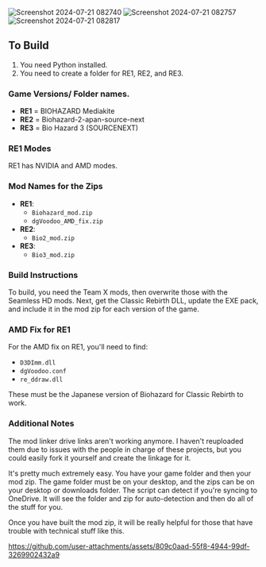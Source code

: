 
![Screenshot 2024-07-21 082740](https://github.com/user-attachments/assets/a073d4b4-d197-4389-9cf2-dc9ef71a5fb1)
![Screenshot 2024-07-21 082757](https://github.com/user-attachments/assets/23d0717b-8bf2-4a5c-ac4f-11b7899243ab)
![Screenshot 2024-07-21 082817](https://github.com/user-attachments/assets/4fbe111b-d8f7-45b9-b031-83b4eb06e482)



## To Build

1. You need Python installed.
2. You need to create a folder for RE1, RE2, and RE3.

### Game Versions/ Folder names.

- **RE1** = BIOHAZARD Mediakite
- **RE2** = Biohazard-2-apan-source-next
- **RE3** = Bio Hazard 3 (SOURCENEXT)

### RE1 Modes

RE1 has NVIDIA and AMD modes.

### Mod Names for the Zips

- **RE1**:
  - `Biohazard_mod.zip`
  - `dgVoodoo_AMD_fix.zip`
- **RE2**:
  - `Bio2_mod.zip`
- **RE3**:
  - `Bio3_mod.zip`

### Build Instructions

To build, you need the Team X mods, then overwrite those with the Seamless HD mods. Next, get the Classic Rebirth DLL, update the EXE pack, and include it in the mod zip for each version of the game.

### AMD Fix for RE1

For the AMD fix on RE1, you'll need to find:

- `D3DImm.dll`
- `dgVoodoo.conf`
- `re_ddraw.dll`

These must be the Japanese version of Biohazard for Classic Rebirth to work.

### Additional Notes

The mod linker drive links aren't working anymore. I haven't reuploaded them due to issues with the people in charge of these projects, but you could easily fork it yourself and create the linkage for it.

It's pretty much extremely easy. You have your game folder and then your mod zip. The game folder must be on your desktop, and the zips can be on your desktop or downloads folder. The script can detect if you're syncing to OneDrive. It will see the folder and zip for auto-detection and then do all of the stuff for you.

Once you have built the mod zip, it will be really helpful for those that have trouble with technical stuff like this.




https://github.com/user-attachments/assets/809c0aad-55f8-4944-99df-3269902432a9

